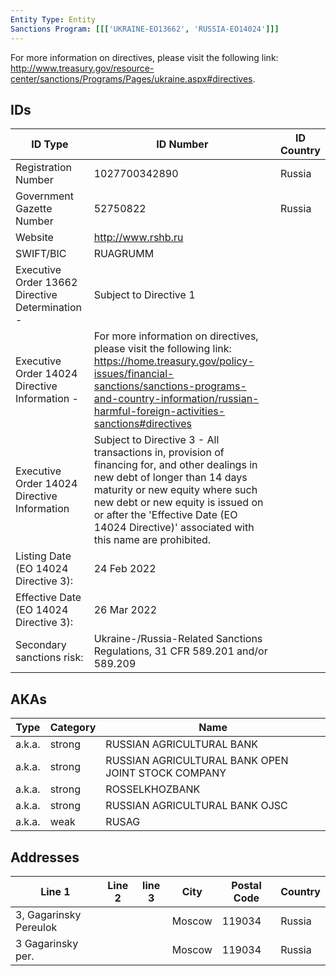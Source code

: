 ```yaml
---
Entity Type: Entity
Sanctions Program: [[['UKRAINE-EO13662', 'RUSSIA-EO14024']]]
---
```

For more information on directives, please visit the following link: http://www.treasury.gov/resource-center/sanctions/Programs/Pages/ukraine.aspx#directives.

## IDs
| ID Type | ID Number | ID Country |
|---------|-----------|------------|
| Registration Number | 1027700342890 | Russia |
| Government Gazette Number | 52750822 | Russia |
| Website | http://www.rshb.ru |  |
| SWIFT/BIC | RUAGRUMM |  |
| Executive Order 13662 Directive Determination - | Subject to Directive 1 |  |
| Executive Order 14024 Directive Information - | For more information on directives, please visit the following link: https://home.treasury.gov/policy-issues/financial-sanctions/sanctions-programs-and-country-information/russian-harmful-foreign-activities-sanctions#directives |  |
| Executive Order 14024 Directive Information | Subject to Directive 3 - All transactions in, provision of financing for, and other dealings in new debt of longer than 14 days maturity or new equity where such new debt or new equity is issued on or after the 'Effective Date (EO 14024 Directive)' associated with this name are prohibited. |  |
| Listing Date (EO 14024 Directive 3): | 24 Feb 2022 |  |
| Effective Date (EO 14024 Directive 3): | 26 Mar 2022 |  |
| Secondary sanctions risk: | Ukraine-/Russia-Related Sanctions Regulations, 31 CFR 589.201 and/or 589.209 |  |


## AKAs
| Type | Category | Name      | 
|------|----------|-----------|
| a.k.a. | strong | RUSSIAN AGRICULTURAL BANK |
| a.k.a. | strong | RUSSIAN AGRICULTURAL BANK OPEN JOINT STOCK COMPANY |
| a.k.a. | strong | ROSSELKHOZBANK |
| a.k.a. | strong | RUSSIAN AGRICULTURAL BANK OJSC |
| a.k.a. | weak | RUSAG |


## Addresses
| Line 1 | Line 2 | line 3 | City | Postal Code| Country | 
|--------|--------|--------|------|------------|---------|
| 3, Gagarinsky Pereulok |  |  | Moscow | 119034 | Russia |
| 3 Gagarinsky per. |  |  | Moscow | 119034 | Russia |

